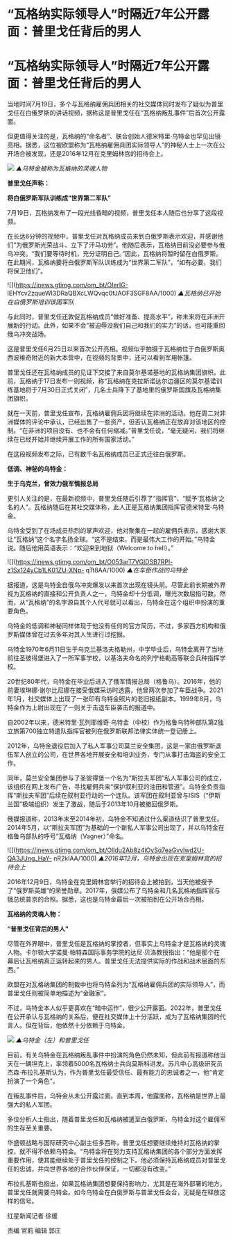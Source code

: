 # “瓦格纳实际领导人”时隔近7年公开露面：普里戈任背后的男人

# “瓦格纳实际领导人”时隔近7年公开露面：普里戈任背后的男人

当地时间7月19日，多个与瓦格纳雇佣兵团相关的社交媒体同时发布了疑似为普里戈任在白俄罗斯的讲话视频，据称这是普里戈任在“瓦格纳叛乱事件”后首次公开露面。

但更值得关注的是，瓦格纳的“命名者”、联合创始人德米特里·乌特金也罕见出镜亮相。据悉，这位被欧盟称为“瓦格纳雇佣兵团实际领导人”的神秘人士上一次在公开场合被发现，还是2016年12月在克里姆林宫的招待会上。

![](https://inews.gtimg.com/om_bt/Os7-80qoLWCF2n55qsRXV2FpSECmfxHssb44C3gIXhZKAAA/1000)
_▲乌特金被称为瓦格纳的灵魂人物_

**普里戈任声称：**

**将白俄罗斯军队训练成“世界第二军队”**

7月19日，瓦格纳发布了一段光线昏暗的视频，普里戈任本人随后也分享了这段视频。

在长达6分钟的视频中，普里戈任对瓦格纳成员来到白俄罗斯表示欢迎，并感谢他们“为俄罗斯光荣战斗、立下了汗马功劳”。他随后表示，瓦格纳目前没必要参与俄乌冲突。“我们要等待时机，充分证明自己。”因此，瓦格纳将暂时留在白俄罗斯。在此期间，瓦格纳要将白俄罗斯军队训练成为“世界第二军队”，“如有必要，我们将保卫他们”。

![](https://inews.gtimg.com/om_bt/OIerIG-
IEHYcv2zqueWI3DRaQBXcLWQvqc0fJAOF3SGF8AA/1000) _▲瓦格纳已开始在白俄罗斯培训该国军队_

与此同时，普里戈任还敦促瓦格纳成员“做好准备、提高水平”，称未来将在非洲开展新的行动。此外，如果不会“被迫辱没我们自己和我们的实力”的话，也可能重回俄乌冲突战场。

这是普里戈任6月25日以来首次公开亮相。视频似乎拍摄于瓦格纳位于白俄罗斯奥西波维奇附近的新大本营中，在视频的背景中，还可以看到军用帐篷。

普里戈任还在瓦格纳成员的见证下交接了来自莫尔基诺基地的瓦格纳集团旗帜。此前，瓦格纳于17日发布一则视频，称“瓦格纳在克拉斯诺达尔边疆区的莫尔基诺训练基地将于7月30日正式关闭”，几名士兵降下了基地里的俄罗斯国旗及瓦格纳集团旗帜。

就在一天前，普里戈任宣布，瓦格纳雇佣兵团将继续在非洲的活动。他在周二对非洲媒体的评论中承认，已经出售了一些资产，但否认瓦格纳正在放弃对该地区的控制。“在非洲的项目没有、也不会有任何缩减。”普里戈任说，“毫无疑问，我们将继续在已经开始并继续开展工作的所有国家活动。”

在这段视频发布之际，已有数千名瓦格纳成员已正式迁往白俄罗斯。

**低调、神秘的乌特金：**

**生于乌克兰，曾效力俄军情报总局**

更引人关注的是，在最新视频中，普里戈任随后引荐了“指挥官”、“赋予‘瓦格纳’之名的人”。瓦格纳随后在其社交媒体称，此人正是瓦格纳集团指挥官德米特里·乌特金。

乌特金受到了在场成员热烈的掌声欢迎，他对聚集在一起的雇佣兵表示，感谢大家让“瓦格纳”这个名字名扬全球。“这不是结束，而是最伟大工作的开始。”乌特金说。随后他用英语表示：“欢迎来到地狱（Welcome
to hell）。”

![](https://inews.gtimg.com/om_bt/O053arT7VGlDSB7RPl-z1Sx124yCb1LK01ZU-XNp-
qTt8AA/1000) _▲在车臣作战的乌特金_

据报道，这是乌特金自俄乌冲突爆发以来首次出现在镜头前。尽管此前长期被外界视为瓦格纳的直接和公开负责人之一，乌特金却十分低调，曝光次数屈指可数。然而，从“瓦格纳”的名字源自其个人代号就可以看出，乌特金在这个组织中扮演的重要角色。

乌特金的低调和神秘同样体现于他没有任何的官方简历，不过，多家西方机构和俄罗斯媒体曾在过去多年对其人生进行过挖掘。

乌特金1970年6月11日生于乌克兰基洛夫格勒州，中学毕业后，乌特金离开了当地前往圣彼得堡进入了一所军事学校，以基洛夫命名的列宁格勒高等联合兵种指挥学校。

20世纪80年代，乌特金在毕业后进入了俄军情报总局（格鲁乌）。2016年，他的前妻埃琳娜·谢尔比尼娜在接受俄媒采访时透露，他曾两次参加了车臣战争。2021年1月，社交媒体上出现了一张印有乌特金照片的老旧报纸副本。1999年8月，乌特金作为上尉出现在了一则关于击退车臣袭击的报道中。

自2002年以来，德米特里·瓦列耶维奇·乌特金（中校）作为格鲁乌特种部队第2独立旅第700独立特遣队指挥官被列在俄罗斯联邦法律实体统一登记册上。

2012年，乌特金退役后加入了私人军事公司莫兰安全集团，这是一家由俄罗斯退伍军人创立的公司，在世界各地开展安全和培训业务，专门从事打击海盗的安全工作。

同年，莫兰安全集团参与了圣彼得堡一个名为“斯拉夫军团”私人军事公司的成立，该组织在网上发布广告，寻找雇佣兵来“保护叙利亚的油田和管道”。乌特金负责指挥“斯拉夫军团”后续在叙利亚行动的一个连队。该军团在叙利亚曾与ISIS（“伊斯兰国”极端组织）发生了激战，随后于2013年10月被撤回俄罗斯。

俄媒报道称，2013年末至2014年初，乌特金不知通过什么渠道结识了普里戈任。2014年5月，以“斯拉夫军团”为基础的一个新私人军事公司出现了，并以乌特金在格鲁乌部队的呼号“瓦格纳（Vagner）”命名。

![](https://inews.gtimg.com/om_bt/Olldu2Ab8z4iOySq7eaGvvlwd2U-QA3JUng_HaY-
nR2kIAA/1000) _▲2016年12月，乌特金出现在克里姆林宫的招待会上_

2016年12月9日，乌特金在克里姆林宫举行的招待会上被拍到，当天他被授予了“俄罗斯英雄”的荣誉勋章。2017年，俄媒公布了乌特金和几名瓦格纳指挥官与俄总统普京的合照。据悉，这也是乌特金最后一次被拍到在公开场合亮相。

**瓦格纳的灵魂人物：**

**“普里戈任背后的男人”**

尽管在外界眼中，普里戈任是瓦格纳的掌控者，但事实上乌特金才是瓦格纳的灵魂人物。卡尔顿大学诺曼·帕特森国际事务学院的达尼·贝洛教授指出：“他是那个在幕后让瓦格纳真正运转起来的男人。普里戈任无法提供实际的作战和战术层面的东西。”

欧盟在对瓦格纳集团的制裁中也将乌特金列为“瓦格纳雇佣兵团的实际领导人”，而普里戈任则被简单地描述为“金融家”。

不过，乌特金本人似乎更喜欢在“暗中运作”，很少公开露面。2022年，普里戈任在公开承认与瓦格纳的关系后，便在社交媒体上十分活跃，成为了瓦格纳集团的代言人。但在背后，他依然十分依赖于乌特金。

![](https://inews.gtimg.com/om_bt/OxHrJpoxA5Otq4csoxLvUfgOdNKtvf3QtDwWIsBqck26UAA/1000)
_▲乌特金（左）和普里戈任_

目前，有关乌特金在瓦格纳叛乱事件中扮演的角色仍然未知，但此前有报道称他当天在一辆坦克上，率领着5000名瓦格纳士兵向莫斯科进发。苏凡中心高级研究员杰森·布拉扎基斯认为，作为普里戈任最受信任、最有能力的忠诚者之一，他“肯定扮演了一个角色”。

在叛乱事件后，乌特金从未公开露过面。直到本周，他露面称，瓦格纳是世界上最强大的私人军团。

多位分析人士指出，随着普里戈任和瓦格纳被遣至白俄罗斯，乌特金对这个雇佣军的生存至关重要。

华盛顿战略与国际研究中心副主任多西称，普里戈任想要继续维持对瓦格纳的掌控，就不得不依赖乌特金。“乌特金将在努力支持瓦格纳集团的各个部分方面发挥重要作用，使其能继续处于普里戈任的控制之下。他必须保持瓦格纳成员对普里戈任的忠诚，并向世界各地的合作伙伴保证，一切都没有改变。”

布拉扎基斯也指出，如果瓦格纳集团想要保持影响力，尤其是在海外部署的地方，普里戈任就需要乌特金。如今乌特金在白俄罗斯与普里戈任会合，无疑是在释放这样的信号。

红星新闻记者 徐缓

责编 官莉 编辑 郭庄


